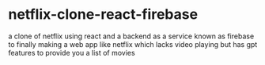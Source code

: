 # netflix-clone-react-firebase
a clone of netflix using react and a backend as a service known as firebase to finally making a web app like netflix which lacks video playing but has  gpt features to provide you a list of movies 
